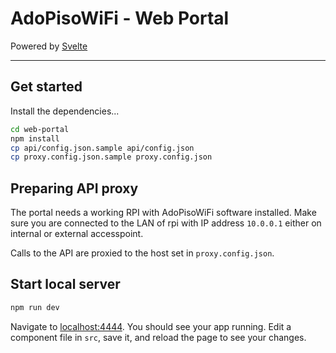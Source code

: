 # AdoPisoWiFi - Web Portal

Powered by [Svelte](https://svelte.technology)

---

## Get started

Install the dependencies...

```bash
cd web-portal
npm install
cp api/config.json.sample api/config.json
cp proxy.config.json.sample proxy.config.json
```

## Preparing API proxy

The portal needs a working RPI with AdoPisoWiFi software installed. Make sure you are connected to the LAN of rpi with IP address `10.0.0.1` either on internal or external accesspoint.

Calls to the API are proxied to the host set in `proxy.config.json`.

## Start local server

```bash
npm run dev
```

Navigate to [localhost:4444](http://localhost:4444). You should see your app running. Edit a component file in `src`, save it, and reload the page to see your changes.


